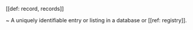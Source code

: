 [[def: record, records]]

~ A uniquely identifiable entry or listing in a database or [[ref: registry]].
